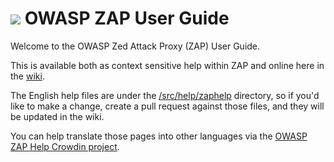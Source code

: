 # [![](https://raw.githubusercontent.com/wiki/zaproxy/zaproxy/images/zap32x32.png)](https://www.owasp.org/index.php/ZAP) OWASP ZAP User Guide

Welcome to the OWASP Zed Attack Proxy (ZAP) User Guide.

This is available both as context sensitive help within ZAP and online here in the [wiki](https://github.com/zaproxy/zap-core-help/wiki).

The English help files are under the [/src/help/zaphelp](https://github.com/zaproxy/zap-core-help/tree/master/src/help/zaphelp) directory, so if you'd like to make a change, create a pull request against those files, and they will be updated in the wiki.

You can help translate those pages into other languages via the [OWASP ZAP Help Crowdin project](https://crowdin.com/project/owasp-zap-help).
